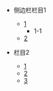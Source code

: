 * 侧边栏栏目1
  * [1](https://www.)
    * 1-1
  * [2](https://www.)

* 栏目2
  * [1]()
  * [2]()
  * [3]()
